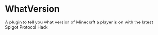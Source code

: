 WhatVersion
=====================

A plugin to tell you what version of Minecraft a player is on with the latest Spigot Protocol Hack